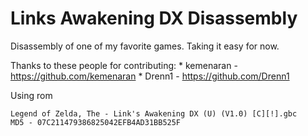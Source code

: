 # Links Awakening DX Disassembly

Disassembly of one of my favorite games. Taking it easy for now.

Thanks to these people for contributing:
    * kemenaran - https://github.com/kemenaran
    * Drenn1 - https://github.com/Drenn1

Using rom

```
Legend of Zelda, The - Link's Awakening DX (U) (V1.0) [C][!].gbc
MD5 - 07C211479386825042EFB4AD31BB525F
```

